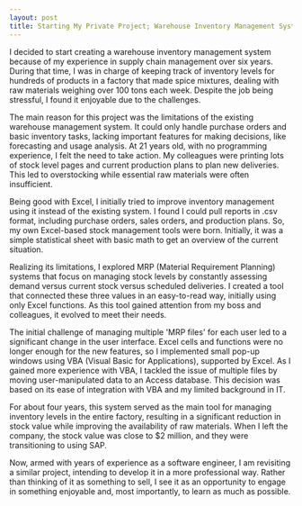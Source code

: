 ```yaml
---
layout: post
title: Starting My Private Project; Warehouse Inventory Management System
---
```


I decided to start creating a warehouse inventory management system because of my experience in supply chain management over six years. During that time, I was in charge of keeping track of inventory levels for hundreds of products in a factory that made spice mixtures, dealing with raw materials weighing over 100 tons each week. Despite the job being stressful, I found it enjoyable due to the challenges.

The main reason for this project was the limitations of the existing warehouse management system. It could only handle purchase orders and basic inventory tasks, lacking important features for making decisions, like forecasting and usage analysis. At 21 years old, with no programming experience, I felt the need to take action. My colleagues were printing lots of stock level pages and current production plans to plan new deliveries. This led to overstocking while essential raw materials were often insufficient.

Being good with Excel, I initially tried to improve inventory management using it instead of the existing system. I found I could pull reports in .csv format, including purchase orders, sales orders, and production plans. So, my own Excel-based stock management tools were born. Initially, it was a simple statistical sheet with basic math to get an overview of the current situation.

Realizing its limitations, I explored MRP (Material Requirement Planning) systems that focus on managing stock levels by constantly assessing demand versus current stock versus scheduled deliveries. I created a tool that connected these three values in an easy-to-read way, initially using only Excel functions. As this tool gained attention from my boss and colleagues, it evolved to meet their needs.

The initial challenge of managing multiple 'MRP files' for each user led to a significant change in the user interface. Excel cells and functions were no longer enough for the new features, so I implemented small pop-up windows using VBA (Visual Basic for Applications), supported by Excel. As I gained more experience with VBA, I tackled the issue of multiple files by moving user-manipulated data to an Access database. This decision was based on its ease of integration with VBA and my limited background in IT.

For about four years, this system served as the main tool for managing inventory levels in the entire factory, resulting in a significant reduction in stock value while improving the availability of raw materials. When I left the company, the stock value was close to $2 million, and they were transitioning to using SAP.

Now, armed with years of experience as a software engineer, I am revisiting a similar project, intending to develop it in a more professional way. Rather than thinking of it as something to sell, I see it as an opportunity to engage in something enjoyable and, most importantly, to learn as much as possible.